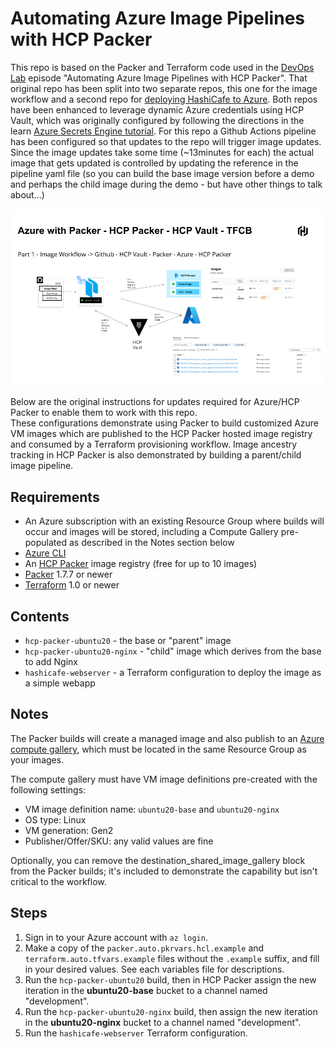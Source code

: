 # Automating Azure Image Pipelines with HCP Packer

This repo is based on the Packer and Terraform code used in the [DevOps Lab](https://learn.microsoft.com/en-us/shows/devops-lab/?terms=hashicorp) episode "Automating Azure Image Pipelines with HCP Packer".  That original repo has been split into two separate repos, this one for the image workflow and a second repo for [deploying HashiCafe to Azure](https://github.com/HCDemos/hashicafe-Azure-HCP-PackerVault).  Both repos have been enhanced to leverage dynamic Azure credentials using HCP Vault, which was originally configured by following the directions in the learn [Azure Secrets Engine tutorial](https://developer.hashicorp.com/vault/tutorials/secrets-management/azure-secrets).  For this repo a Github Actions pipeline has been configured so that updates to the repo will trigger image updates.  Since the image updates take some time (~13minutes for each) the actual image that gets updated is controlled by updating the reference in the pipeline yaml file (so you can build the base image version before a demo and perhaps the child image during the demo - but have other things to talk about...)

![Alt text](/images/image-workflow-packer-hcp-packer-vault-azure.png "HCP Vault - TFCB - Github Actions Workflow")

Below are the original instructions for updates required for Azure/HCP Packer to enable them to work with this repo.   
These configurations demonstrate using Packer to build customized Azure VM images which are published to the HCP Packer hosted image registry and consumed by a Terraform provisioning workflow. Image ancestry tracking in HCP Packer is also demonstrated by building a parent/child image pipeline.

## Requirements

- An Azure subscription with an existing Resource Group where builds will occur and images will be stored, including a Compute Gallery pre-populated as described in the Notes section below
- [Azure CLI](https://learn.microsoft.com/en-us/cli/azure/)
- An [HCP Packer](https://cloud.hashicorp.com/products/packer) image registry (free for up to 10 images)
- [Packer](https://www.packer.io/) 1.7.7 or newer
- [Terraform](https://www.terraform.io/) 1.0 or newer

## Contents

- `hcp-packer-ubuntu20` - the base or "parent" image
- `hcp-packer-ubuntu20-nginx` - "child" image which derives from the base to add Nginx
- `hashicafe-webserver` - a Terraform configuration to deploy the image as a simple webapp

## Notes

The Packer builds will create a managed image and also publish to an [Azure compute gallery](https://learn.microsoft.com/en-us/azure/virtual-machines/azure-compute-gallery), which must be located in the same Resource Group as your images.

The compute gallery must have VM image definitions pre-created with the following settings:

- VM image definition name: `ubuntu20-base` and `ubuntu20-nginx`
- OS type: Linux
- VM generation: Gen2
- Publisher/Offer/SKU: any valid values are fine

Optionally, you can remove the destination_shared_image_gallery block from the Packer builds; it's included to demonstrate the capability but isn't critical to the workflow.

## Steps

1. Sign in to your Azure account with `az login`.
2. Make a copy of the `packer.auto.pkrvars.hcl.example` and `terraform.auto.tfvars.example` files without the `.example` suffix, and fill in your desired values. See each variables file for descriptions.
3. Run the `hcp-packer-ubuntu20` build, then in HCP Packer assign the new iteration in the **ubuntu20-base** bucket to a channel named "development".
4. Run the `hcp-packer-ubuntu20-nginx` build, then assign the new iteration in the **ubuntu20-nginx** bucket to a channel named "development".
5. Run the `hashicafe-webserver` Terraform configuration.
